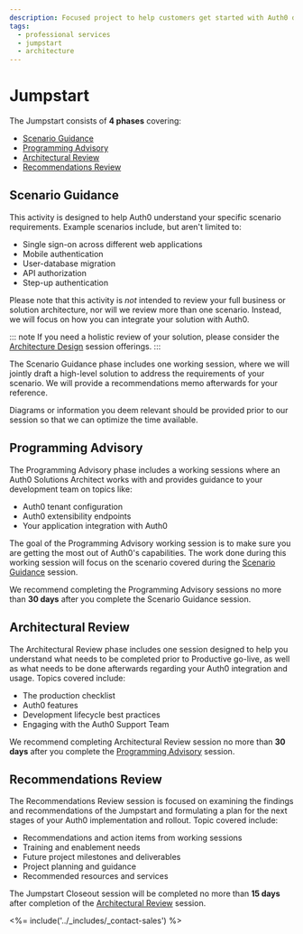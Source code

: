```yaml
---
description: Focused project to help customers get started with Auth0 during their first year.
tags:
  - professional services
  - jumpstart
  - architecture
---
```


# Jumpstart

The Jumpstart consists of **4 phases** covering:

* [Scenario Guidance](#scenario-guidance)
* [Programming Advisory](#programming-advisory)
* [Architectural Review](#architectural-review)
* [Recommendations Review](#recommendations-review)

## Scenario Guidance

This activity is designed to help Auth0 understand your specific scenario requirements. Example scenarios include, but aren't limited to:

* Single sign-on across different web applications
* Mobile authentication
* User-database migration
* API authorization
* Step-up authentication

Please note that this activity is *not* intended to review your full business or solution architecture, nor will we review more than one scenario. Instead, we will focus on how you can integrate your solution with Auth0.

::: note
If you need a holistic review of your solution, please consider the [Architecture Design](/services/architectural-design) session offerings.
:::

The Scenario Guidance phase includes one working session, where we will jointly draft a high-level solution to address the requirements of your scenario. We will provide a recommendations memo afterwards for your reference.

Diagrams or information you deem relevant should be provided prior to our session so that we can optimize the time available.

## Programming Advisory

The Programming Advisory phase includes a working sessions where an Auth0 Solutions Architect works with and provides guidance to your development team on topics like:

* Auth0 tenant configuration
* Auth0 extensibility endpoints
* Your application integration with Auth0

The goal of the Programming Advisory working session is to make sure you are getting the most out of Auth0's capabilities. The work done during this working session will focus on the scenario covered during the [Scenario Guidance](#scenario-guidance) session.

We recommend completing the Programming Advisory sessions no more than **30 days** after you complete the Scenario Guidance session.

## Architectural Review

The Architectural Review phase includes one session designed to help you understand what needs to be completed prior to Productive go-live, as well as what needs to be done afterwards regarding your Auth0 integration and usage. Topics covered include:

* The production checklist
* Auth0 features 
* Development lifecycle best practices
* Engaging with the Auth0 Support Team

We recommend completing Architectural Review session no more than **30 days** after you complete the [Programming Advisory](#programming-advisory) session.
 
## Recommendations Review

The Recommendations Review session is focused on examining the findings and recommendations of the Jumpstart and formulating a plan for the next stages of your Auth0 implementation and rollout. Topic covered include:

* Recommendations and action items from working sessions
* Training and enablement needs
* Future project milestones and deliverables
* Project planning and guidance
* Recommended resources and services

The Jumpstart Closeout session will be completed no more than **15 days** after completion of the [Architectural Review](#architectural-review) session.

<%= include('../_includes/_contact-sales') %>
